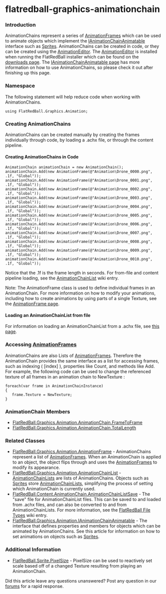 # flatredball-graphics-animationchain

### Introduction

AnimationChains represent a series of [AnimationFrames](../../../../../../frb/docs/index.php) which can be used to animate objects which implement the [IAnimationChainAnimatable](../../../../../../frb/docs/index.php) interface such as [Sprites](../../../../../../frb/docs/index.php). AnimationChains can be created in code, or they can be created using the [AnimationEditor](../../../../../../frb/docs/index.php). The [AnimationEditor](../../../../../../frb/docs/index.php) is installed when running the FlatRedBall installer which can be found on the [downloads page](../../../../../../frb/docs/index.php). The [IAnimationChainAnimatable page](../../../../../../frb/docs/index.php) has more information on how to use AnimationChains, so please check it out after finishing up this page.

### Namespace

The following statement will help reduce code when working with AnimationChains.

```
using FlatRedBall.Graphics.Animation;
```

### Creating AnimationChains

AnimationChains can be created manually by creating the frames individually through code, by loading a .achx file, or through the content pipeline.

#### Creating AnimationChains in Code

```
AnimationChain animationChain = new AnimationChain();
animationChain.Add(new AnimationFrame(@"Animation\Drone_0000.png", .1f, "Global"));
animationChain.Add(new AnimationFrame(@"Animation\Drone_0001.png", .1f, "Global"));
animationChain.Add(new AnimationFrame(@"Animation\Drone_0002.png", .1f, "Global"));
animationChain.Add(new AnimationFrame(@"Animation\Drone_0003.png", .1f, "Global"));
animationChain.Add(new AnimationFrame(@"Animation\Drone_0004.png", .1f, "Global"));
animationChain.Add(new AnimationFrame(@"Animation\Drone_0005.png", .1f, "Global"));
animationChain.Add(new AnimationFrame(@"Animation\Drone_0006.png", .1f, "Global"));
animationChain.Add(new AnimationFrame(@"Animation\Drone_0007.png", .1f, "Global"));
animationChain.Add(new AnimationFrame(@"Animation\Drone_0008.png", .1f, "Global"));
animationChain.Add(new AnimationFrame(@"Animation\Drone_0009.png", .1f, "Global"));
animationChain.Add(new AnimationFrame(@"Animation\Drone_0010.png", .1f, "Global"));
```

Notice that the .1f is the frame length in seconds. For from-file and content pipeline loading, see the [AnimationChainList](../../../../../../frb/docs/index.php) wiki entry.

Note: The AnimationFrame class is used to define individual frames in an AnimationChain. For more information on how to modify your animations, including how to create animations by using parts of a single Texture, see the [AnimationFrame page](../../../../../../frb/docs/index.php).

#### Loading an AnimationChainList from file

For information on loading an AnimationChainList from a .achx file, see [this page](../../../../../../frb/docs/index.php#Loading_from_file).

### Accessing [AnimationFrames](../../../../../../frb/docs/index.php)

AnimationChains are also Lists of [AnimationFrames](../../../../../../frb/docs/index.php). Therefore the AnimationChain provides the same interface as a list for accessing frames, such as indexing ( \[index] ), properties like Count, and methods like Add. For example, the following code can be used to change the referenced texture of all frames in an animation chain to NewTexture :

```lang:c#
foreach(var frame in AnimationChainInstance)
{
   frame.Texture = NewTexture;
}
```

&#x20;

### AnimationChain Members

* [FlatRedBall.Graphics.Animation.AnimationChain.FrameToFrame](../../../../../../frb/docs/index.php)
* [FlatRedBall.Graphics.Animation.AnimationChain.TotalLength](../../../../../../frb/docs/index.php)

### Related Classes

* [FlatRedBall.Graphics.Animation.AnimationFrame](../../../../../../frb/docs/index.php) - AnimationChains represent a list of [AnimationFrames](../../../../../../frb/docs/index.php). When an AnimationChain is applied to an object, the object flips through and uses the [AnimationFrames](../../../../../../frb/docs/index.php) to modify its appearance.
* [FlatRedBall.Graphics.Animation.AnimationChainList](../../../../../../frb/docs/index.php) - [AnimationChainLists](../../../../../../frb/docs/index.php) are lists of AnimationChains. Objects such as [Sprites](../../../../../../frb/docs/index.php) store [AnimationChainLists](../../../../../../frb/docs/index.php), simplifying the process of setting which AnimationChain is currently used.
* [FlatRedBall.Content.AnimationChain.AnimationChainListSave](../../../../../../frb/docs/index.php) - The "save" file for AnimationChainList files. This can be saved to and loaded from .achx files, and can also be converted to and from AnimationChainLists. For more information, see the [FlatRedBall File Types](../../../../../../frb/docs/index.php) wiki entry.
* [FlatRedBall.Graphics.Animation.IAnimationChainAnimatable](../../../../../../frb/docs/index.php) - The interface that defines properties and members for objects which can be animated by AnimationChains. See this article for information on how to set animations on objects such as [Sprites](../../../../../../frb/docs/index.php).

### Additional Information

* [FlatRedBall.Sprite.PixelSize](../../../../../../frb/docs/index.php) - PixelSize can be used to reactively set scale based off of a changed Texture resulting from playing an AnimationChain.

Did this article leave any questions unanswered? Post any question in our [forums](../../../../../../frb/forum.md) for a rapid response.

